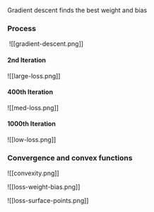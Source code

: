 Gradient descent finds the best weight and bias

### Process
 ![[gradient-descent.png]]

#### 2nd Iteration
![[large-loss.png]]
#### 400th Iteration
![[med-loss.png]]
#### 1000th Iteration
![[low-loss.png]]

### Convergence and convex functions


![[convexity.png]]


![[loss-weight-bias.png]]


![[loss-surface-points.png]]